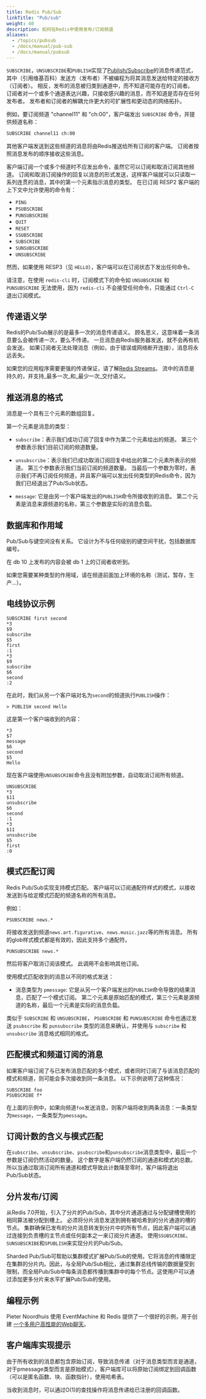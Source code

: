 ```yaml
---
title: Redis Pub/Sub
linkTitle: "Pub/sub"
weight: 40
description: 如何在Redis中使用发布/订阅频道
aliases:
  - /topics/pubsub
  - /docs/manual/pub-sub
  - /docs/manual/pubsub
---
```


`SUBSCRIBE`，`UNSUBSCRIBE`和`PUBLISH`实现了[Publish/Subscribe](http://en.wikipedia.org/wiki/Publish/subscribe)的消息传递范式，其中（引用维基百科）发送方（发布者）不被编程为将其消息发送给特定的接收方（订阅者）。
相反，发布的消息被归类到通道中，而不知道可能存在的订阅者。
订阅者对一个或多个通道表达兴趣，只接收感兴趣的消息，而不知道是否存在任何发布者。
发布者和订阅者的解耦允许更大的可扩展性和更动态的网络拓扑。

例如，要订阅频道 "channel11" 和 "ch:00"，客户端发出 `SUBSCRIBE` 命令，并提供频道名称：

```bash
SUBSCRIBE channel11 ch:00
```

其他客户端发送到这些频道的消息将由Redis推送给所有订阅的客户端。
订阅者按照消息发布的顺序接收这些消息。

客户端订阅一个或多个频道时不应发出命令，虽然它可以订阅和取消订阅其他频道。
订阅和取消订阅操作的回复以消息的形式发送，这样客户端就可以只读取一系列连贯的消息，其中的第一个元素指示消息的类型。
在已订阅 RESP2 客户端的上下文中允许使用的命令有：

* `PING`
* `PSUBSCRIBE`
* `PUNSUBSCRIBE`
* `QUIT`
* `RESET`
* `SSUBSCRIBE`
* `SUBSCRIBE`
* `SUNSUBSCRIBE`
* `UNSUBSCRIBE`


然而，如果使用 RESP3（见 `HELLO`），客户端可以在订阅状态下发出任何命令。

请注意，在使用 `redis-cli` 时，订阅模式下的命令如 `UNSUBSCRIBE` 和 `PUNSUBSCRIBE` 无法使用，因为 `redis-cli` 不会接受任何命令，只能通过 `Ctrl-C` 退出订阅模式。

## 传递语义学

Redis的Pub/Sub展示的是最多一次的消息传递语义。
顾名思义，这意味着一条消息要么会被传递一次，要么不传递。
一旦消息由Redis服务器发送，就不会再有机会发送。
如果订阅者无法处理消息（例如，由于错误或网络断开连接），消息将永远丢失。

如果您的应用程序需要更强的传递保证，请了解[Redis Streams](/docs/data-types/streams-tutorial)。
流中的消息是持久的，并支持_最多一次_和_最少一次_交付语义。

## 推送消息的格式

消息是一个具有三个元素的数组回复。

第一个元素是消息的类型：

* `subscribe`：表示我们成功订阅了回复中作为第二个元素给出的频道。
  第三个参数表示我们目前订阅的频道数量。

* `unsubscribe`：表示我们已成功取消订阅回复中给出的第二个元素所表示的频道。
  第三个参数表示我们当前订阅的频道数量。
  当最后一个参数为零时，表示我们不再订阅任何频道，并且客户端可以发出任何类型的Redis命令，因为我们已经退出了Pub/Sub状态。

* `message`: 它是由另一个客户端发出的`PUBLISH`命令所接收到的消息。
  第二个元素是消息来源频道的名称，第三个参数是实际的消息负载。

## 数据库和作用域

Pub/Sub与键空间没有关系。
它设计为不与任何级别的键空间干扰，包括数据库编号。

在 db 10 上发布的内容会被 db 1 上的订阅者收听到。

如果您需要某种类型的作用域，请在频道前面加上环境的名称（测试，暂存，生产...）。

## 电线协议示例

```
SUBSCRIBE first second
*3
$9
subscribe
$5
first
:1
*3
$9
subscribe
$6
second
:2
```

在此时，我们从另一个客户端对名为`second`的频道执行`PUBLISH`操作：

```
> PUBLISH second Hello
```

这是第一个客户端收到的内容：

```
*3
$7
message
$6
second
$5
Hello
```

现在客户端使用`UNSUBSCRIBE`命令且没有附加参数，自动取消订阅所有频道。

```
UNSUBSCRIBE
*3
$11
unsubscribe
$6
second
:1
*3
$11
unsubscribe
$5
first
:0
```

## 模式匹配订阅

Redis Pub/Sub实现支持模式匹配。
客户端可以订阅通配符样式的模式，以接收发送到与给定模式匹配的频道名称的所有消息。

例如：


```
PSUBSCRIBE news.*
```

将接收发送到频道`news.art.figurative`、`news.music.jazz`等的所有消息。
所有的glob样式模式都是有效的，因此支持多个通配符。

```
PUNSUBSCRIBE news.*
```

然后将客户取消订阅该模式。
此调用不会影响其他订阅。

使用模式匹配收到的消息以不同的格式发送：

* 消息类型为 `pmessage`: 它是从另一个客户端发出的`PUBLISH`命令导致的结果消息，匹配了一个模式订阅。
  第二个元素是原始匹配的模式，第三个元素是源频道的名称，最后一个元素是实际的消息负载。

类似于 `SUBSCRIBE` 和 `UNSUBSCRIBE`， `PSUBSCRIBE` 和 `PUNSUBSCRIBE` 命令也通过发送 `psubscribe` 和 `punsubscribe` 类型的消息来确认，并使用与 `subscribe` 和 `unsubscribe` 消息格式相同的格式。

## 匹配模式和频道订阅的消息

如果客户端订阅了与已发布消息匹配的多个模式，或者同时订阅了与该消息匹配的模式和频道，则可能会多次接收到同一条消息。
以下示例说明了这种情况：

```
SUBSCRIBE foo
PSUBSCRIBE f*
```

在上面的示例中，如果向频道`foo`发送消息，则客户端将收到两条消息：一条类型为`message`，一条类型为`pmessage`。

## 订阅计数的含义与模式匹配

在`subscribe`、`unsubscribe`、`psubscribe`和`punsubscribe`消息类型中，最后一个参数是订阅仍然活动的数量。
这个数字是客户端仍然订阅的通道和模式的总数。
所以当通过取消订阅所有通道和模式导致此计数降至零时，客户端将退出Pub/Sub状态。

## 分片发布/订阅

从Redis 7.0开始，引入了分片的Pub/Sub，其中分片通道通过与分配键槽使用的相同算法被分配到槽上。
必须将分片消息发送到拥有被哈希到的分片通道的槽的节点。
集群确保已发布的分片消息转发到分片中的所有节点，因此客户端可以通过连接到负责槽的主节点或任何副本之一来订阅分片通道。
使用`SSUBSCRIBE`、`SUNSUBSCRIBE`和`SPUBLISH`来实现分片的Pub/Sub。

Sharded Pub/Sub可帮助以集群模式扩展Pub/Sub的使用。它将消息的传播限定在集群的分片内。因此，与全局Pub/Sub相比，通过集群总线传输的数据量受到限制，而全局Pub/Sub中每条消息都传播到集群中的每个节点。这使用户可以通过添加更多分片来水平扩展Pub/Sub的使用。
 
## 编程示例

Pieter Noordhuis 使用 EventMachine 和 Redis 提供了一个很好的示例，用于创建 [一个多用户高性能的Web聊天](https://gist.github.com/pietern/348262)。

## 客户端库实现提示

由于所有收到的消息都包含原始订阅，导致消息传递（对于消息类型而言是通道，对于pmessage类型而言是原始模式），客户端库可以将原始订阅绑定到回调函数（可以是匿名函数、块、函数指针），使用哈希表。

当收到消息时，可以通过O(1)的查找操作将消息传递给已注册的回调函数。
